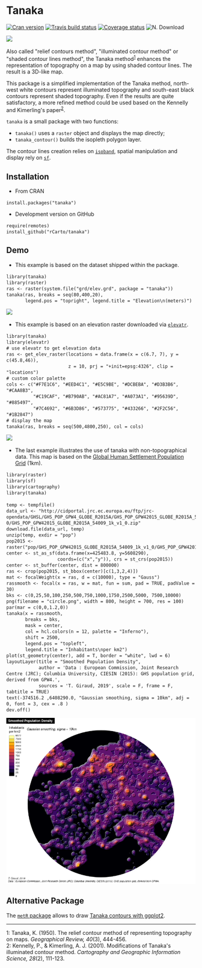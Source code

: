 # Tanaka

[![Cran version](https://www.r-pkg.org/badges/version-ago/tanaka)](https://CRAN.R-project.org/package=tanaka)
[![Travis build status](https://travis-ci.org/rCarto/tanaka.svg?branch=master)](https://travis-ci.org/rCarto/tanaka)
[![Coverage status](https://codecov.io/gh/rCarto/tanaka/branch/master/graph/badge.svg)](https://codecov.io/github/rCarto/tanaka?branch=master)
![N. Download](https://cranlogs.r-pkg.org/badges/grand-total/tanaka?color=brightgreen)



![](https://raw.githubusercontent.com/rCarto/tanaka/master/img/banner.png)  

Also called "relief contours method", "illuminated contour method" or "shaded 
contour lines method", the Tanaka method<sup>[1](#fn1)</sup> enhances the representation of topography 
on a map by using shaded contour lines. The result is a 3D-like map.

This package is a simplified implementation of the Tanaka method, north-west white contours represent 
illuminated topography and south-east black contours represent shaded topography. 
Even if the results are quite satisfactory, a more refined method could be used 
based on the Kennelly and Kimerling's paper<sup>[2](#fn2)</sup>. 


`tanaka` is a small package with two functions:

- `tanaka()` uses a `raster` object and displays the map directly;
- `tanaka_contour()` builds the isopleth polygon layer. 


The contour lines creation relies on [`isoband`](https://github.com/clauswilke/isoband), 
spatial manipulation and display rely on [`sf`](https://github.com/r-spatial/sf). 


## Installation
* From CRAN
```{r}
install.packages("tanaka")
```

* Development version on GitHub
```{r}
require(remotes)
install_github("rCarto/tanaka")
```

## Demo

* This example is based on the dataset shipped within the package. 
```{r}
library(tanaka)
library(raster)
ras <- raster(system.file("grd/elev.grd", package = "tanaka"))
tanaka(ras, breaks = seq(80,400,20), 
       legend.pos = "topright", legend.title = "Elevation\n(meters)")
```
![](https://raw.githubusercontent.com/rCarto/tanaka/master/img/ex1.png)  

* This example is based on an  elevation raster downloaded via 
[`elevatr`](https://github.com/jhollist/elevatr). 
```{r}
library(tanaka)
library(elevatr)
# use elevatr to get elevation data
ras <- get_elev_raster(locations = data.frame(x = c(6.7, 7), y = c(45.8,46)),
                       z = 10, prj = "+init=epsg:4326", clip = "locations")
# custom color palette
cols <- c("#F7E1C6", "#EED4C1", "#E5C9BE", "#DCBEBA", "#D3B3B6", "#CAA8B3", 
          "#C19CAF", "#B790AB", "#AC81A7", "#A073A1", "#95639D", "#885497", 
          "#7C4692", "#6B3D86", "#573775", "#433266", "#2F2C56", "#1B2847")
# display the map
tanaka(ras, breaks = seq(500,4800,250), col = cols)
```
![](https://raw.githubusercontent.com/rCarto/tanaka/master/img/ex2.png)  

* The last example illustrates the use of tanaka with non-topographical data. 
This map is based on the [Global Human Settlement Population Grid](https://ghsl.jrc.ec.europa.eu/ghs_pop.php) (1km). 

```{r}
library(raster)
library(sf)
library(cartography)
library(tanaka)

temp <- tempfile()
data_url <- "http://cidportal.jrc.ec.europa.eu/ftp/jrc-opendata/GHSL/GHS_POP_GPW4_GLOBE_R2015A/GHS_POP_GPW42015_GLOBE_R2015A_54009_1k/V1-0/GHS_POP_GPW42015_GLOBE_R2015A_54009_1k_v1_0.zip"
download.file(data_url, temp)
unzip(temp, exdir = "pop")
pop2015 <- raster("pop/GHS_POP_GPW42015_GLOBE_R2015A_54009_1k_v1_0/GHS_POP_GPW42015_GLOBE_R2015A_54009_1k_v1_0.tif")
center <- st_as_sf(data.frame(x=425483.8, y=5608290), 
                   coords=(c("x","y")), crs = st_crs(pop2015))
center <- st_buffer(center, dist = 800000)
ras <- crop(pop2015, st_bbox(center)[c(1,3,2,4)])
mat <- focalWeight(x = ras, d = c(10000), type = "Gauss")
rassmooth <- focal(x = ras, w = mat, fun = sum, pad = TRUE, padValue = 30)
bks <- c(0,25,50,100,250,500,750,1000,1750,2500,5000, 7500,10000)
png(filename = "circle.png", width = 800, height = 700, res = 100)
par(mar = c(0,0,1.2,0))
tanaka(x = rassmooth, 
       breaks = bks, 
       mask = center, 
       col = hcl.colors(n = 12, palette = "Inferno"),
       shift = 2500,
       legend.pos = "topleft",
       legend.title = "Inhabitants\nper km2")
plot(st_geometry(center), add = T, border = "white", lwd = 6)
layoutLayer(title = "Smoothed Population Density", 
            author = 'Data : European Commission, Joint Research Centre (JRC); Columbia University, CIESIN (2015): GHS population grid, derived from GPW4.', 
            sources = 'T. Giraud, 2019', scale = F, frame = F, tabtitle = TRUE)
text(-374516.2 ,6408290.0, "Gaussian smoothing, sigma = 10km", adj = 0, font = 3, cex = .8 )
dev.off()
```


![](https://raw.githubusercontent.com/rCarto/tanaka/master/img/circle.png)

## Alternative Package
The [`metR` package](https://CRAN.R-project.org/package=metR) allows to draw [Tanaka contours with ggplot2](https://eliocamp.github.io/metR/reference/geom_contour_tanaka.html).


-------------------------------------------

<a name="fn1">1</a>: Tanaka, K. (1950). The relief contour method of representing topography on maps. *Geographical Review, 40*(3), 444-456.  
<a name="fn2">2</a>: Kennelly, P., & Kimerling, A. J. (2001). Modifications of Tanaka's illuminated contour method. *Cartography and Geographic Information Science, 28*(2), 111-123.


